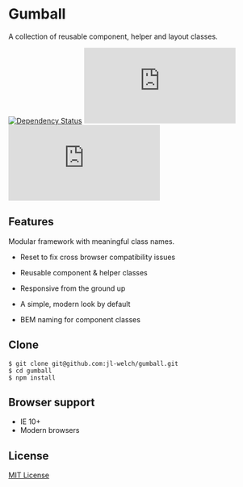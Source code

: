 # Gumball

A collection of reusable component, helper and layout classes.

[![Dependency Status](https://david-dm.org/jl-welch/gumball/dev-status.svg)](https://david-dm.org/jl-welch/gumball?type=dev)
[![CSS gzip size](http://img.badgesize.io/jl-welch/gumball/master/dist/stylesheets/gumball.min.css?compression=gzip&label=CSS+gzip+size)](https://github.com/jl-welch/gumball/blob/master/dist/stylesheets/gumball.min.css)
[![JS gzip size](http://img.badgesize.io/jl-welch/gumball/master/dist/javascripts/gumball.js?compression=gzip&label=JS+gzip+size)](https://github.com/jl-welch/gumball/blob/master/dist/javascripts/gumball.js)

## Features

Modular framework with meaningful class names.

- Reset to fix cross browser compatibility issues

- Reusable component & helper classes

- Responsive from the ground up

- A simple, modern look by default

- BEM naming for component classes

## Clone

```shell
$ git clone git@github.com:jl-welch/gumball.git
$ cd gumball
$ npm install
```

## Browser support

- IE 10+
- Modern browsers

## License

[MIT License](https://github.com/jl-welch/gumball/blob/master/LICENSE)
